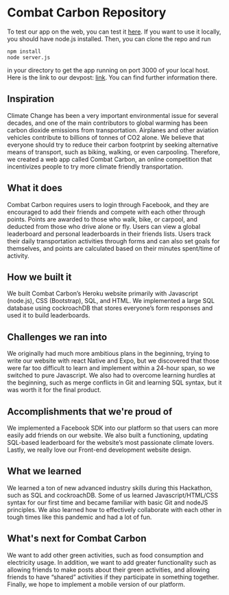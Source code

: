 # Combat Carbon Repository

To test our app on the web, you can test it <a href = "https://boiling-beach-74341.herokuapp.com/">here</a>. If you want to use it locally, you should have node.js installed. Then, you can clone the repo and run
```
npm install
node server.js
```
in your directory to get the app running on port 3000 of your local host. Here is the link to our devpost: <a href = "https://www.youtube.com/watch?v=dQw4w9WgXcQ&ab_channel=RickAstleyVEVO">link</a>. You can find further information there. 


## Inspiration
Climate Change has been a very important environmental issue for several decades, and one of the main contributors to global warming has been carbon dioxide emissions from transportation. Airplanes and other aviation vehicles contribute to billions of tonnes of CO2 alone. We believe that everyone should try to reduce their carbon footprint by seeking alternative means of transport, such as biking, walking, or even carpooling. Therefore, we created a web app called Combat Carbon, an online competition that incentivizes people to try more climate friendly transportation.

## What it does
Combat Carbon requires users to login through Facebook, and they are encouraged to add their friends and compete with each other through points. Points are awarded to those who walk, bike, or carpool, and deducted from those who drive alone or fly. Users can view a global leaderboard and personal leaderboards in their friends lists. Users track their daily transportation activities through forms and can also set goals for themselves, and points are calculated based on their minutes spent/time of activity.

## How we built it
We built Combat Carbon’s Heroku website primarily with Javascript (node.js), CSS (Bootstrap), SQL, and HTML. We implemented a large SQL database using cockroachDB that stores everyone’s form responses and used it to build leaderboards.

## Challenges we ran into
We originally had much more ambitious plans in the beginning, trying to write our website with react Native and Expo, but we discovered that those were far too difficult to learn and implement within a 24-hour span, so we switched to pure Javascript. We also had to overcome learning hurdles at the beginning, such as merge conflicts in Git and learning SQL syntax, but it was worth it for the final product.

## Accomplishments that we're proud of
We implemented a Facebook SDK into our platform so that users can more easily add friends on our website. We also built a functioning, updating SQL-based leaderboard for the website’s most passionate climate lovers. Lastly, we really love our Front-end development website design.

## What we learned
We learned a ton of new advanced industry skills during this Hackathon, such as SQL and cockroachDB. Some of us learned Javascript/HTML/CSS syntax for our first time and became familiar with basic Git and nodeJS principles. We also learned how to effectively collaborate with each other in tough times like this pandemic and had a lot of fun.

## What's next for Combat Carbon
We want to add other green activities, such as food consumption and electricity usage. In addition, we want to add greater functionality such as allowing friends to make posts about their green activities, and allowing friends to have “shared” activities if they participate in something together. Finally, we hope to implement a mobile version of our platform. 

